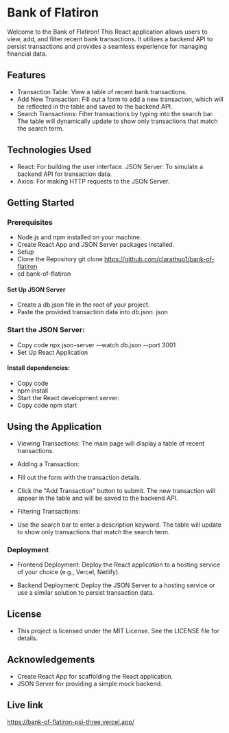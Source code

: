 # Bank of Flatiron
Welcome to the Bank of Flatiron! This React application allows users to view, add, and filter recent bank transactions. It utilizes a backend API to persist transactions and provides a seamless experience for managing financial data.

## Features
- Transaction Table: View a table of recent bank transactions.
- Add New Transaction: Fill out a form to add a new transaction, which will be reflected in the table and saved to the backend API.
- Search Transactions: Filter transactions by typing into the search bar. The table will dynamically update to show only transactions that match the search term.
## Technologies Used
- React: For building the user interface.
JSON Server: To simulate a backend API for transaction data.
- Axios: For making HTTP requests to the JSON Server.
## Getting Started
### Prerequisites
- Node.js and npm installed on your machine.
- Create React App and JSON Server packages installed.
- Setup
- Clone the Repository
git clone https://github.com/clarathuo1/bank-of-flatiron
- cd bank-of-flatiron
#### Set Up JSON Server

- Create a db.json file in the root of your project.
- Paste the provided transaction data into db.json.
json

### Start the JSON Server:

- Copy code
npx json-server --watch db.json --port 3001
- Set Up React Application

#### Install dependencies:


- Copy code
- npm install
- Start the React development server:
- Copy code
npm start


## Using the Application
- Viewing Transactions: The main page will display a table of recent transactions.

- Adding a Transaction:

- Fill out the form with the transaction details.
- Click the "Add Transaction" button to submit.
The new transaction will appear in the table and will be saved to the backend API.
- Filtering Transactions:

- Use the search bar to enter a description keyword.
The table will update to show only transactions that match the search term.
### Deployment
- Frontend Deployment: Deploy the React application to a hosting service of your choice (e.g., Vercel, Netlify).

- Backend Deployment: Deploy the JSON Server to a hosting service or use a similar solution to persist transaction data.


## License
- This project is licensed under the MIT License. See the LICENSE file for details.

## Acknowledgements
- Create React App for scaffolding the React application.
- JSON Server for providing a simple mock backend.

## Live link
https://bank-of-flatiron-psi-three.vercel.app/